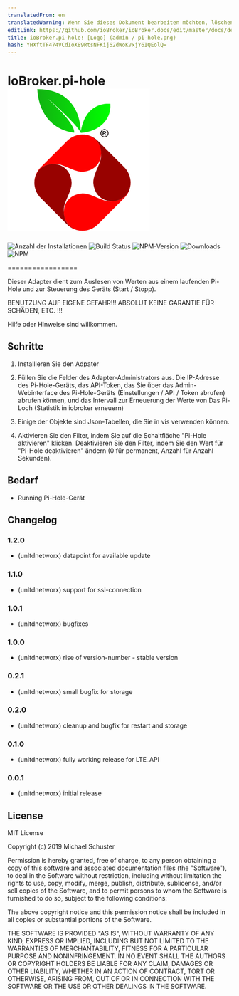 ```yaml
---
translatedFrom: en
translatedWarning: Wenn Sie dieses Dokument bearbeiten möchten, löschen Sie bitte das Feld "translationsFrom". Andernfalls wird dieses Dokument automatisch erneut übersetzt
editLink: https://github.com/ioBroker/ioBroker.docs/edit/master/docs/de/adapterref/iobroker.pi-hole/README.md
title: ioBroker.pi-hole! [Logo] (admin / pi-hole.png)
hash: YHXftTF474VCdIoX89RtsNFKij62dWoKVxjY6IQEolQ=
---
```

# IoBroker.pi-hole ![Logo](../../../en/adapterref/iobroker.pi-hole/admin/pi-hole.png)

![Anzahl der Installationen](http://iobroker.live/badges/pi-hole-stable.svg)
![Build Status](https://api.travis-ci.org/unltdnetworx/ioBroker.pi-hole.svg?branch=master)
![NPM-Version](https://img.shields.io/npm/v/iobroker.pi-hole.svg)
![Downloads](https://img.shields.io/npm/dm/iobroker.pi-hole.svg)
![NPM](https://nodei.co/npm/iobroker.pi-hole.png?downloads=true)

=================

Dieser Adapter dient zum Auslesen von Werten aus einem laufenden Pi-Hole und zur Steuerung des Geräts (Start / Stopp).

BENUTZUNG AUF EIGENE GEFAHR!!! ABSOLUT KEINE GARANTIE FÜR SCHÄDEN, ETC. !!!

Hilfe oder Hinweise sind willkommen.

## Schritte
1. Installieren Sie den Adpater

2. Füllen Sie die Felder des Adapter-Administrators aus. Die IP-Adresse des Pi-Hole-Geräts, das API-Token, das Sie über das Admin-Webinterface des Pi-Hole-Geräts (Einstellungen / API / Token abrufen) abrufen können, und das Intervall zur Erneuerung der Werte von Das Pi-Loch (Statistik in iobroker erneuern)

3. Einige der Objekte sind Json-Tabellen, die Sie in vis verwenden können.

4. Aktivieren Sie den Filter, indem Sie auf die Schaltfläche "Pi-Hole aktivieren" klicken. Deaktivieren Sie den Filter, indem Sie den Wert für "Pi-Hole deaktivieren" ändern (0 für permanent, Anzahl für Anzahl Sekunden).

## Bedarf
* Running Pi-Hole-Gerät

## Changelog

### 1.2.0

* (unltdnetworx) datapoint for available update

### 1.1.0

* (unltdnetworx) support for ssl-connection

### 1.0.1

* (unltdnetworx) bugfixes

### 1.0.0

* (unltdnetworx) rise of version-number - stable version

### 0.2.1

* (unltdnetworx) small bugfix for storage

### 0.2.0

* (unltdnetworx) cleanup and bugfix for restart and storage

### 0.1.0

* (unltdnetworx) fully working release for LTE_API

### 0.0.1

* (unltdnetworx) initial release

## License

MIT License

Copyright (c) 2019 Michael Schuster

Permission is hereby granted, free of charge, to any person obtaining a copy
of this software and associated documentation files (the "Software"), to deal
in the Software without restriction, including without limitation the rights
to use, copy, modify, merge, publish, distribute, sublicense, and/or sell
copies of the Software, and to permit persons to whom the Software is
furnished to do so, subject to the following conditions:

The above copyright notice and this permission notice shall be included in all
copies or substantial portions of the Software.

THE SOFTWARE IS PROVIDED "AS IS", WITHOUT WARRANTY OF ANY KIND, EXPRESS OR
IMPLIED, INCLUDING BUT NOT LIMITED TO THE WARRANTIES OF MERCHANTABILITY,
FITNESS FOR A PARTICULAR PURPOSE AND NONINFRINGEMENT. IN NO EVENT SHALL THE
AUTHORS OR COPYRIGHT HOLDERS BE LIABLE FOR ANY CLAIM, DAMAGES OR OTHER
LIABILITY, WHETHER IN AN ACTION OF CONTRACT, TORT OR OTHERWISE, ARISING FROM,
OUT OF OR IN CONNECTION WITH THE SOFTWARE OR THE USE OR OTHER DEALINGS IN THE
SOFTWARE.